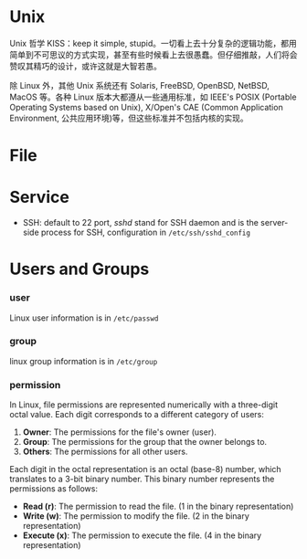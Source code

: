 # Unix

Unix 哲学 KISS：keep it simple, stupid。一切看上去十分复杂的逻辑功能，都用简单到不可思议的方式实现，甚至有些时候看上去很愚蠢。但仔细推敲，人们将会赞叹其精巧的设计，或许这就是大智若愚。

除 Linux 外，其他 Unix 系统还有 Solaris, FreeBSD, OpenBSD, NetBSD, MacOS 等。各种 Linux 版本大都遵从一些通用标准，如 IEEE's POSIX (Portable Operating Systems based on Unix),  X/Open's CAE (Common Application Environment, 公共应用环境)等，但这些标准并不包括内核的实现。



# File



# Service

- SSH: default to 22 port, *sshd* stand for SSH daemon and is the server-side process for SSH, configuration in `/etc/ssh/sshd_config`



# Users and Groups

### user

Linux user information is in `/etc/passwd`

### group

linux group information is in `/etc/group`

### permission

In Linux, file permissions are represented numerically with a three-digit octal value. Each digit corresponds to a different category of users:

1. **Owner**: The permissions for the file's owner (user).
2. **Group**: The permissions for the group that the owner belongs to.
3. **Others**: The permissions for all other users.

Each digit in the octal representation is an octal (base-8) number, which translates to a 3-bit binary number. This binary number represents the permissions as follows:

- **Read (r)**: The permission to read the file. (1 in the binary representation)
- **Write (w)**: The permission to modify the file. (2 in the binary representation)
- **Execute (x)**: The permission to execute the file. (4 in the binary representation)
